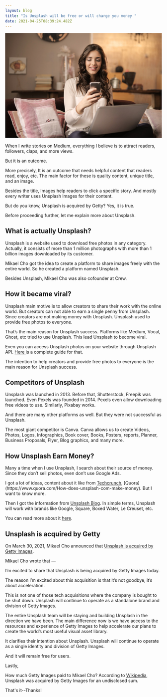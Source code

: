 ```yaml
---
layout: blog
title: "Is Unsplash will be free or will charge you money "
date: 2021-04-25T08:39:24.482Z
---
```

![Unsplash](/images/uploads/pexels-andrea-piacquadio-920382.jpg "Is Unsplash will be free")

When I write stories on Medium, everything I believe is to attract readers, followers, claps, and more views.

But it is an outcome.

More precisely, It is an outcome that needs helpful content that readers read, enjoy, etc. The main factor for these is quality content, unique title, and an image.

Besides the title, Images help readers to click a specific story.
And mostly every writer uses Unsplash Images for their content.

But do you know, Unsplash is acquired by Getty? Yes, it is true.

Before proceeding further, let me explain more about Unsplash.

## What is actually Unsplash?

Unsplash is a website used to download free photos in any category. Actually, it consists of more than 1 million photographs with more than 1 billion images downloaded by its customer. 

Mikael Cho got the idea to create a platform to share images freely with the entire world. So he created a platform named Unsplash.

Besides Unsplash, Mikael Cho was also cofounder at Crew.

## How it became viral?

Unsplash main motive is to allow creators to share their work with the online world. But creators can not able to earn a single penny from Unsplash.
Since creators are not making money with Unsplash. Unsplash used to provide free photos to everyone.

That’s the main reason for Unsplash success. Platforms like Medium, Vocal, Ghost, etc tried to use Unsplash. This lead Unsplash to become viral.

Even you can access Unsplash photos on your website through Unsplash API. [Here ](https://javascript.plainenglish.io/how-to-create-react-image-gallery-web-app-using-unsplash-api-9eda5aa0f325)is a complete guide for that.

The intention to help creators and provide free photos to everyone is the main reason for Unsplash success.

## Competitors of Unsplash

Unsplash was launched in 2013. Before that, Shutterstock, Freepik was launched.
Even Pexels was founded in 2014. Pexels even allow downloading free videos to use.
Similarly, Pixabay works. 

And there are many other platforms as well. But they were not successful as Unsplash.

The most giant competitor is Canva. Canva allows us to create Videos, Photos, Logos, Infographics, Book cover, Books, Posters, reports, Planner, Business Proposals, Flyer, Blog graphics, and many more.

## How Unsplash Earn Money?

Many a time when I use Unsplash, I search about their source of money. Since they don’t sell photos, even don’t use Google Ads.

I got a lot of ideas, content about it like from [Techcrunch](https://techcrunch.com/2019/12/10/unsplash-for-brands/#:~:text=Unsplash%20is%20building%20an%20ad%20business%20around%20branded%20stock%20photos,-Anthony%20Ha%40anthonyha&text=Unsplash%20has%20built%20up%20a,available%20to%20use%20for%20free.&text=Square%2C%20for%20example%2C%20could%20upload,cash%20register%E2%80%9D%20and%20other%20terms.), [Quora](https://www.quora.com/How-does-unsplash-com-make-money). But I want to know more.

Then I got the information from [Unsplash Blog](https://medium.com/unsplash/introducing-unsplash-for-brands-3b60d1b4ad0c). In simple terms, Unsplash will work with brands like Google, Square, Boxed Water, Le Creuset, etc.

You can read more about it [here](https://medium.com/unsplash/introducing-unsplash-for-brands-3b60d1b4ad0c).

## Unsplash is acquired by Getty

On March 30, 2021, Mikael Cho announced that [Unsplash is acquired by Getty Images](https://unsplash.com/blog/unsplash-getty/).

Mikael Cho wrote that —

I’m excited to share that Unsplash is being acquired by Getty Images today.

The reason I’m excited about this acquisition is that it’s not goodbye, it’s about acceleration.

This is not one of those tech acquisitions where the company is bought to be shut down. Unsplash will continue to operate as a standalone brand and division of Getty Images. 

The entire Unsplash team will be staying and building Unsplash in the direction we have been. The main difference now is we have access to the resources and experience of Getty Images to help accelerate our plans to create the world’s most useful visual asset library.

It clarifies their intention about Unsplash. Unsplash will continue to operate as a single identity and division of Getty Images.

And it will remain free for users.

Lastly,

How much Getty Images paid to Mikael Cho? According to [Wikipedia](https://en.wikipedia.org/wiki/Unsplash#:~:text=In%20March%202021%2C%20Unsplash%20was,Images%20with%20Cho%20in%20charge.), Unsplash was acquired by Getty Images for an undisclosed sum.

That's it--Thanks!